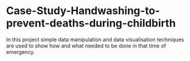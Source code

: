 # Case-Study-Handwashing-to-prevent-deaths-during-childbirth
In this project simple data manipulation and data visualisation techniques are used to show how and what needed to be done in that time of emergency. 
